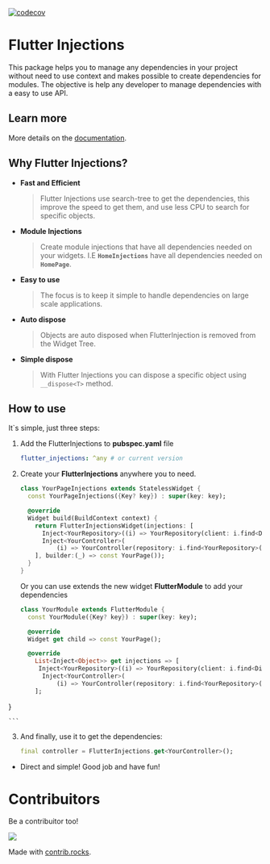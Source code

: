 [![codecov](https://codecov.io/gh/gabuldev/flutter_injections/graph/badge.svg?token=G2b17lOXaU)](https://codecov.io/gh/gabuldev/flutter_injections)

# Flutter Injections
This package helps you to manage any dependencies in your project without need to use context and makes possible to create dependencies for modules. The objective is help any developer to manage dependencies with a easy to use API.

## Learn more

More details on the [documentation](https://gabuldev-packages.web.app/).

## Why Flutter Injections?

- __Fast and Efficient__
  > Flutter Injections use search-tree to get the dependencies, this improve the speed to get them, and use less CPU to search for specific objects.
- __Module Injections__
  > Create module injections that have all dependencies needed on your widgets. I.E __`HomeInjections`__ have all dependencies needed on __`HomePage`__.
- __Easy to use__
  > The focus is to keep it simple to handle dependencies on large scale applications.
- __Auto dispose__
  > Objects are auto disposed when FlutterInjection is removed from the Widget Tree.
- __Simple dispose__
  > With Flutter Injections you can dispose a specific object using `__dispose<T>` method.


## How to use

It`s simple, just three steps:

 1. Add the FlutterInjections to __pubspec.yaml__ file
    ```yaml
    flutter_injections: ^any # or current version
    ```

2. Create your __FlutterInjections__ anywhere you to need.
    ```dart
    class YourPageInjections extends StatelessWidget {
      const YourPageInjections({Key? key}) : super(key: key);

      @override
      Widget build(BuildContext context) {
        return FlutterInjectionsWidget(injections: [
          Inject<YourRepository>((i) => YourRepository(client: i.find<Dio>())),
          Inject<YourController>(
              (i) => YourController(repository: i.find<YourRepository>())),
        ], builder:(_) => const YourPage());
      }
    }
    ``` 

    Or you can use extends the new widget __FlutterModule__ to add your dependencies
    ```dart
    class YourModule extends FlutterModule {
      const YourModule({Key? key}) : super(key: key);

      @override
      Widget get child => const YourPage();

      @override
        List<Inject<Object>> get injections => [
         Inject<YourRepository>((i) => YourRepository(client: i.find<Dio>())),
          Inject<YourController>(
              (i) => YourController(repository: i.find<YourRepository>())),
        ];
}

    ``` 


3. And finally, use it to get the dependencies:
    ```dart
    final controller = FlutterInjections.get<YourController>();
    ```  

- Direct and simple! Good job and have fun!

# Contribuitors

Be a contribuitor too!

<a href="https://github.com/gabuldev/flutter_injections/graphs/contributors">
  <img src="https://contrib.rocks/image?repo=gabuldev/flutter_injections" />
</a>

Made with [contrib.rocks](https://contrib.rocks).

